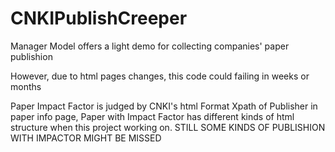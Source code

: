 # CNKIPublishCreeper
<p>Manager Model offers a light demo for collecting companies' paper publishion</p>
<p>However, due to html pages changes, this code could failing in weeks or months</p>
<p>Paper Impact Factor is judged by CNKI's html Format Xpath of Publisher in paper info page, Paper with Impact Factor has different kinds of html structure when this project working on. STILL SOME KINDS OF PUBLISHION WITH IMPACTOR MIGHT BE MISSED</p>
